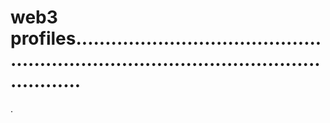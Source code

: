 # web3 profiles...........................................................................................................
.
